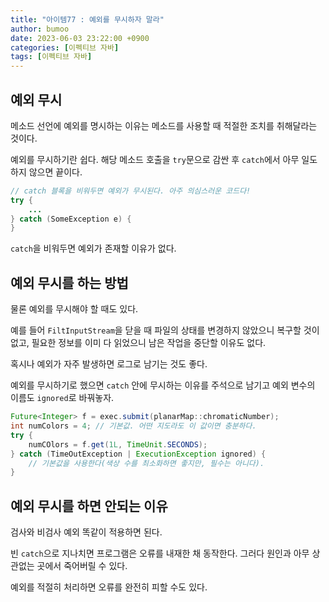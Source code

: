 ```yaml
---
title: "아이템77 : 예외를 무시하자 말라"
author: bumoo
date: 2023-06-03 23:22:00 +0900
categories: [이펙티브 자바]
tags: [이펙티브 자바]
---
```


## 예외 무시

메소드 선언에 예외를 명시하는 이유는 메소드를 사용할 때 적절한 조치를 취해달라는 것이다.

예외를 무시하기란 쉽다. 해당 메소드 호출을 `try`문으로 감싼 후 `catch`에서 아무 일도 하지 않으면 끝이다.

```java
// catch 블록을 비워두면 예외가 무시된다. 아주 의심스러운 코드다!
try {
    ...
} catch (SomeException e) {
}
```

`catch`을 비워두면 예외가 존재할 이유가 없다.

## 예외 무시를 하는 방법

물론 예외를 무시해야 할 때도 있다.

예를 들어 `FiltInputStream`을 닫을 때 파일의 상태를 변경하지 않았으니 복구할 것이 없고, 필요한 정보를 이미 다 읽었으니 남은 작업을 중단할 이유도 없다.

혹시나 예외가 자주 발생하면 로그로 남기는 것도 좋다.

예외를 무시하기로 했으면 `catch` 안에 무시하는 이유를 주석으로 남기고 예외 변수의 이름도 `ignored`로 바꿔놓자.

```java
Future<Integer> f = exec.submit(planarMap::chromaticNumber);
int numColors = 4; // 기본값. 어떤 지도라도 이 값이면 충분하다.
try {
    numCOlors = f.get(1L, TimeUnit.SECONDS);
} catch (TimeOutException | ExecutionException ignored) {
    // 기본값을 사용한다(색상 수를 최소화하면 좋지만, 필수는 아니다).
}
```

## 예외 무시를 하면 안되는 이유

검사와 비검사 예외 똑같이 적용하면 된다.

빈 `catch`으로 지나치면 프로그램은 오류를 내재한 채 동작한다. 그러다 원인과 아무 상관없는 곳에서 죽어버릴 수 있다.

예외를 적절히 처리하면 오류를 완전히 피할 수도 있다.